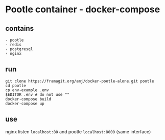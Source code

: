 # Pootle container - docker-compose

## contains

    - pootle
    - redis
    - postgresql
    - nginx
    
## run

 ```
 git clone https://framagit.org/amj/docker-pootle-alone.git pootle
 cd pootle
 cp env-example .env
 $EDITOR .env # do not use ""
 docker-compose build
 docker-compose up
 ```
 
 ## use
 
 nginx listen `localhost:80` and pootle `localhost:8000` (same interface)
